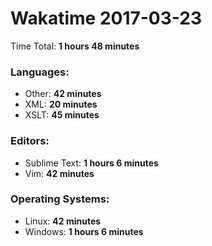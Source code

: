 # Wakatime 2017-03-23

Time Total: **1 hours 48 minutes**

### Languages:
- Other: **42 minutes** 
- XML: **20 minutes** 
- XSLT: **45 minutes** 

### Editors:
- Sublime Text: **1 hours 6 minutes** 
- Vim: **42 minutes** 

### Operating Systems:
- Linux: **42 minutes** 
- Windows: **1 hours 6 minutes** 

